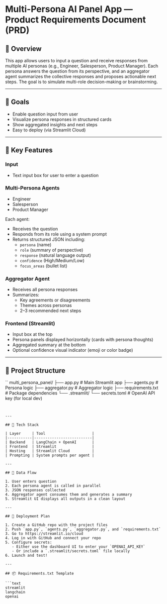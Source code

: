 # Multi-Persona AI Panel App — Product Requirements Document (PRD)

## 🧩 Overview

This app allows users to input a question and receive responses from multiple AI personas (e.g., Engineer, Salesperson, Product Manager). Each persona answers the question from its perspective, and an aggregator agent summarizes the collective responses and proposes actionable next steps. The goal is to simulate multi-role decision-making or brainstorming.

---

## 🎯 Goals

- Enable question input from user
- Visualize persona responses in structured cards
- Show aggregated insights and next steps
- Easy to deploy (via Streamlit Cloud)

---

## 🧠 Key Features

### Input
- Text input box for user to enter a question

### Multi-Persona Agents
- Engineer
- Salesperson
- Product Manager

Each agent:
- Receives the question
- Responds from its role using a system prompt
- Returns structured JSON including:
  - `persona` (name)
  - `role` (summary of perspective)
  - `response` (natural language output)
  - `confidence` (High/Medium/Low)
  - `focus_areas` (bullet list)

### Aggregator Agent
- Receives all persona responses
- Summarizes:
  - Key agreements or disagreements
  - Themes across personas
  - 2–3 recommended next steps

### Frontend (Streamlit)
- Input box at the top
- Persona panels displayed horizontally (cards with persona thoughts)
- Aggregated summary at the bottom
- Optional confidence visual indicator (emoji or color badge)

---

## 🧱 Project Structure
``
multi_persona_panel/
├── app.py # Main Streamlit app
├── agents.py # Persona logic
├── aggregator.py # Aggregator logic
├── requirements.txt # Package dependencies
└── .streamlit/
└── secrets.toml # OpenAI API key (for local dev)
```


---

## 🔧 Tech Stack

| Layer     | Tool                     |
|-----------|--------------------------|
| Backend   | LangChain + OpenAI       |
| Frontend  | Streamlit                |
| Hosting   | Streamlit Cloud          |
| Prompting | System prompts per agent |

---

## 🔁 Data Flow

1. User enters question
2. Each persona agent is called in parallel
3. JSON responses collected
4. Aggregator agent consumes them and generates a summary
5. Streamlit UI displays all outputs in a clean layout

---

## 🚀 Deployment Plan

1. Create a GitHub repo with the project files
2. Push `app.py`, `agents.py`, `aggregator.py`, and `requirements.txt`
3. Go to https://streamlit.io/cloud
4. Log in with GitHub and connect your repo
5. Configure secrets:
   - Either use the dashboard UI to enter your `OPENAI_API_KEY`
   - Or include a `.streamlit/secrets.toml` file locally
6. Launch and test!

---

## 📦 Requirements.txt Template

```text
streamlit
langchain
openai
```

